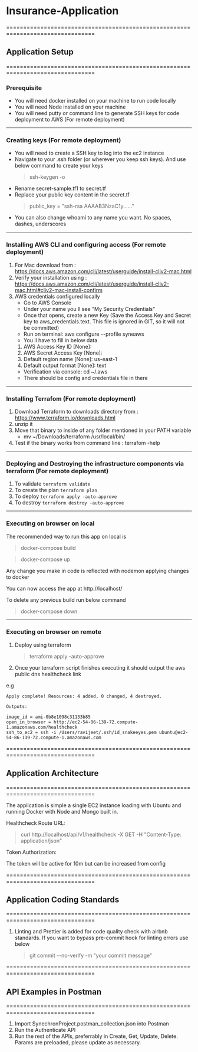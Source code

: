 # Insurance-Application

================================================================================

## Application Setup

================================================================================

### Prerequisite

- You will need docker installed on your machine to run code locally
- You will need Node installed on your machine
- You will need putty or command line to generate SSH keys for code deployment to AWS (For remote deployment)

---

### Creating keys (For remote deployment)

- You will need to create a SSH key to log into the ec2 instance
- Navigate to your .ssh folder (or wherever you keep ssh keys). And use below command to create your keys
  > ssh-keygen -o
- Rename secret-sample.tf1 to secret.tf
- Replace your public key content in the secret.tf
  > public_key = "ssh-rsa AAAAB3NzaC1y......"
- You can also change whoami to any name you want. No spaces, dashes, underscores

---

### Installing AWS CLI and configuring access (For remote deployment)

1.  For Mac download from : https://docs.aws.amazon.com/cli/latest/userguide/install-cliv2-mac.html
2.  Verify your installation using : https://docs.aws.amazon.com/cli/latest/userguide/install-cliv2-mac.html#cliv2-mac-install-confirm
3.  AWS credentials configured locally
    - Go to AWS Console
    - Under your name you ll see "My Security Credentials"
    - Once that opens, create a new Key (Save the Access Key and Secret key to aws_credentials.text. This file is ignored in GIT, so it will not be committed)
    - Run on terminal: aws configure --profile syneaws
    - You ll have to fill in below data
    1.  AWS Access Key ID [None]:
    2.  AWS Secret Access Key [None]:
    3.  Default region name [None]: us-east-1
    4.  Default output format [None]: text
    - Verification via console: cd ~/.aws
    - There should be config and credentials file in there

---

### Installing Terrafom (For remote deployment)

1. Download Terraform to downloads directory from : https://www.terraform.io/downloads.html
2. unzip it
3. Move that binary to inside of any folder mentioned in your PATH variable
   - mv ~/Downloads/terraform /usr/local/bin/
4. Test if the binary works from command line : terrafom -help

---

### Deploying and Destroying the infrastructure components via terraform (For remote deployment)

1. To validate `terraform validate`
2. To create the plan `terraform plan`
3. To deploy `terraform apply -auto-approve`
4. To destroy `terraform destroy -auto-approve`

---

### Executing on browser on local

The recommended way to run this app on local is

> docker-compose build

> docker-compose up

Any change you make in code is reflected with nodemon applying changes to docker

You can now access the app at http://localhost/

To delete any previous build run below command

> docker-compose down

---

### Executing on browser on remote

1. Deploy using terraform

   > terraform apply -auto-approve

2. Once your terraform script finishes executing it should output the aws public dns healthcheck link

e.g

```
Apply complete! Resources: 4 added, 0 changed, 4 destroyed.

Outputs:

image_id = ami-0b8e1098c31133b85
open_in_browser = http://ec2-54-86-139-72.compute-1.amazonaws.com/healthcheck
ssh_to_ec2 = ssh -i /Users/ravijeet/.ssh/id_snakeeyes.pem ubuntu@ec2-54-86-139-72.compute-1.amazonaws.com
```

================================================================================

## Application Architecture

================================================================================

The application is simple a single EC2 instance loading with Ubuntu and running Docker with Node and Mongo built in.

Healthcheck Route URL:

> curl http://localhost/api/v1/healthcheck -X GET -H "Content-Type: application/json"

Token Authorization:

The token will be active for 10m but can be increased from config

================================================================================

## Application Coding Standards

================================================================================

1. Linting and Prettier is added for code quality check with airbnb standards.
   If you want to bypass pre-commit hook for linting errors use below

   > git commit --no-verify -m "your commit message"

================================================================================

## API Examples in Postman

================================================================================

1. Import SynechronProject.postman_collection.json into Postman
2. Run the Authenticate API
3. Run the rest of the APIs, preferrably in Create, Get, Update, Delete. Params are preloaded, please update as necessary.
